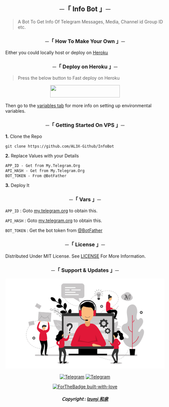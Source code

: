 <h2 align="center">
    ─「 Info Bot 」─
</h2>

> A Bot To Get Info Of Telegram Messages, Media, Channel id Group ID etc.

<h3 align="center">
    ─「 How To Make Your Own 」─
</h3>

Either you could locally host or deploy on [Heroku](https://heroku.com)

<h3 align="center">
    ─「 Deploy on Heroku 」─
</h3>

> Press the below button to Fast deploy on Heroku

<p align="center"><a href="https://dashboard.heroku.com/new?template=https://github.com/AL3X-Github/InfoBot"> <img src="https://img.shields.io/badge/Deploy%20To%20Heroku-blueviolet?style=for-the-badge&logo=heroku" width="220" height="38.45"/></a></p>

Then go to the <a href="#vars">variables tab</a> for more info on setting up environmental variables.

<h3 align="center">
    ─「 Getting Started On VPS 」─
</h3>

**1.** Clone the Repo
```
git clone https://github.com/AL3X-Github/InfoBot
```
**2.** Replace Values with your Details
```
APP_ID - Get from My.Telegram.Org
API_HASH - Get from My.Telegram.Org
BOT_TOKEN - From @BotFather
```
**3.** Deploy It

<h3 align="center">
    ─「 Vars 」─
</h3>

`APP_ID` : Goto [my.telegram.org](https://my.telegram.org) to obtain this.

`API_HASH` : Goto [my.telegram.org](https://my.telegram.org) to obtain this.

`BOT_TOKEN` : Get the bot token from [@BotFather](https://telegram.dog/BotFather)

<h3 align="center">
    ─「 License 」─
</h3>

Distributed Under MIT License. See [LICENSE](https://github.com/AL3X-Github/InfoBot/blob/main/LICENSE) For More Information.
 
<h3 align="center">
    ─「 Support & Updates  」─
</h3>

<div align="center">

![Support Cover](https://github.com/AL3X-Github/Resources/blob/main/Photos/Support.png)

</div>

<div align="center">


[![Telegram](https://img.shields.io/badge/Group-%232C3454?style=for-the-badge&logo=telegram&logoColor=white)](https://telegram.dog/MaximXGroup) [![Telegram](https://img.shields.io/badge/Channel-%232C3454?style=for-the-badge&logo=telegram&logoColor=white)](https://telegram.dog/MaximXChannels)

[![ForTheBadge built-with-love](http://ForTheBadge.com/images/badges/built-with-love.svg)](https://github.com/AL3X-Github)

<h6>

**𝖢𝗈𝗉𝗒𝗋𝗂𝗀𝗁𝗍 :** [**Iᴢυɱi 和泉**](https://telegram.dog/MaximXRobot) 

</h6>
</div>

